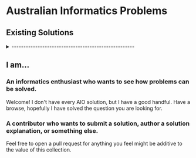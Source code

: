 # Australian Informatics Problems

## Existing Solutions

<details>
  <summary>----------------------------------------------------</summary>
  
  | Problem                                                        | Mark |
  | :------------------------------------------------------------- | :--: |
  | `aio21robot` (_Robot Vacuum_)                                  | 100  |
  | `aio21artclass` (_Art Class II_)                               | 100  |
  | `aio21melody` (_Melody_)                                       | 100  |
  | `aio21distancing` (_Social Distancing_)                        | 100  |
  | `aio21space` (_Space Mission_)                                 | 100  |
  | `aio21laser` (_Laser Cutter_)                                  | 100  |
  | `aio20baubles` (_Baubles_)                                     | 15 - S1 |
  | `aio20cookies` (_Cookies_)                                     | 100  |
  | `aio20ghost` (_Ghost Encounters_)                              | 100  |
  | `aio20tennis` (_Tennis Robot_)                                 | 15 - S1 |
  | `aio19vases` (_Vases_)                                         | 100  |
  | `aio19rps` (_RPS_)                                             | 100  |
  | `aio19hire` (_Hiring Monks_)                                   | 100  |
  | `aio19snake` (_Medusa's Snakes_)                               | 100  |
  | `aio19evading` (_Evading Capture_)                             | 100  |
  | `aio18street` (_Street Construction_)                          | 100  |
  | `aio18cavalry` (_Castle Cavalry_)                              | 100  |
  | `aio18cloud` (_Cloud Cover_)                                   | 100  |
  | `aio18janitor` (_Janitor_)                                     | 100  |
  | `aio18detective` (_Detective_)                                 | 100  |
  | `aio17mango` (_Missing Mango_)                                 | 100  |
  | `aio17tag` (_Tag_)                                             | 100  |
  | `aio17chimera` (_Chimera II_)                                  | 100  |
  | `aio17coconut` (_Concealed Coconut_)                           | 100  |
  | `aio16magic` (_Magic Squares_)                                 | 100  |
  | `aio16farmer` (_Farmer Drama_)                                 | 100  |
  | `aio16sculpture` (_Sculpture II_)                              | 100  |
  | `aio16probe` (_Probe_)                                         | 100  |
  | `aio16balance` (_Balancing Aeroplanes II_)                     | 100  |
  | `aio16carmen` (_Carmen Sanfrancisco II: Bank Robbing_)         | 20 - S1 |
  | `aio15snap` (_Snap Dragons II_)                                | 100  |
  | `aio15ruckus` (_Ruckus League_)                                | 20 - S1 |
  | ...                                                            | ...  |
  
</details>

## I am...

### An informatics enthusiast who wants to see how problems can be solved.

Welcome! I don't have every AIO solution, but I have a good handful. Have a browse, hopefully I have solved the question you are looking for.

### A contributor who wants to submit a solution, author a solution explanation, or something else.

Feel free to open a pull request for anything you feel might be additive to the value of this collection.
